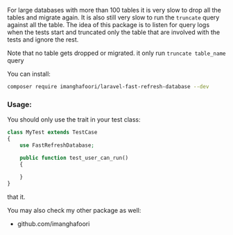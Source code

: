 For large databases with more than 100 tables it is very slow to drop all the tables and migrate again.
It is also still very slow to run the `truncate` query against all the table.
The idea of this package is to listen for query logs when the tests start and truncated only the table that are involved with the tests and ignore the rest.

Note that no table gets dropped or migrated. it only run `truncate table_name` query

You can install:

```bash
composer require imanghafoori/laravel-fast-refresh-database --dev
```


### Usage:
You should only use the trait in your test class:

```php
class MyTest extends TestCase
{
    use FastRefreshDatabase;

    public function test_user_can_run()
    {
    
    }
} 

```

that it.

You may also check my other package as well:

- github.com/imanghafoori
